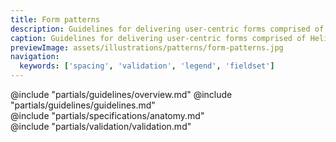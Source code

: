 ```yaml
---
title: Form patterns
description: Guidelines for delivering user-centric forms comprised of Helios form components and primitives.
caption: Guidelines for delivering user-centric forms comprised of Helios form components and primitives.
previewImage: assets/illustrations/patterns/form-patterns.jpg
navigation:
  keywords: ['spacing', 'validation', 'legend', 'fieldset']
---
```


<section data-tab="Guidelines">
  @include "partials/guidelines/overview.md"
  @include "partials/guidelines/guidelines.md"
</section>

<section data-tab="Specifications">
  @include "partials/specifications/anatomy.md"
</section>

<section data-tab="Validation">
  @include "partials/validation/validation.md"
</section>
